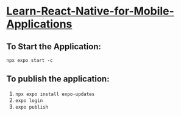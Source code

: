 # [Learn-React-Native-for-Mobile-Applications](docs.expo.dev/tutorial/create-your-first-app)

## To Start the Application:
`npx expo start -c`

## To publish the application:
1) `npx expo install expo-updates`
2) `expo login`
3) `expo publish`
